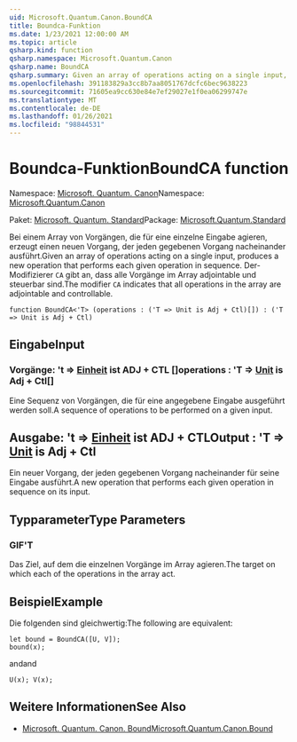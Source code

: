 ```yaml
---
uid: Microsoft.Quantum.Canon.BoundCA
title: Boundca-Funktion
ms.date: 1/23/2021 12:00:00 AM
ms.topic: article
qsharp.kind: function
qsharp.namespace: Microsoft.Quantum.Canon
qsharp.name: BoundCA
qsharp.summary: Given an array of operations acting on a single input, produces a new operation that performs each given operation in sequence. The modifier `CA` indicates that all operations in the array are adjointable and controllable.
ms.openlocfilehash: 391183829a3cc8b7aa8051767dcfc6bec9638223
ms.sourcegitcommit: 71605ea9cc630e84e7ef29027e1f0ea06299747e
ms.translationtype: MT
ms.contentlocale: de-DE
ms.lasthandoff: 01/26/2021
ms.locfileid: "98844531"
---
```

# <a name="boundca-function"></a><span data-ttu-id="8e26b-102">Boundca-Funktion</span><span class="sxs-lookup"><span data-stu-id="8e26b-102">BoundCA function</span></span>

<span data-ttu-id="8e26b-103">Namespace: [Microsoft. Quantum. Canon](xref:Microsoft.Quantum.Canon)</span><span class="sxs-lookup"><span data-stu-id="8e26b-103">Namespace: [Microsoft.Quantum.Canon](xref:Microsoft.Quantum.Canon)</span></span>

<span data-ttu-id="8e26b-104">Paket: [Microsoft. Quantum. Standard](https://nuget.org/packages/Microsoft.Quantum.Standard)</span><span class="sxs-lookup"><span data-stu-id="8e26b-104">Package: [Microsoft.Quantum.Standard](https://nuget.org/packages/Microsoft.Quantum.Standard)</span></span>


<span data-ttu-id="8e26b-105">Bei einem Array von Vorgängen, die für eine einzelne Eingabe agieren, erzeugt einen neuen Vorgang, der jeden gegebenen Vorgang nacheinander ausführt.</span><span class="sxs-lookup"><span data-stu-id="8e26b-105">Given an array of operations acting on a single input, produces a new operation that performs each given operation in sequence.</span></span>
<span data-ttu-id="8e26b-106">Der-Modifizierer `CA` gibt an, dass alle Vorgänge im Array adjointable und steuerbar sind.</span><span class="sxs-lookup"><span data-stu-id="8e26b-106">The modifier `CA` indicates that all operations in the array are adjointable and controllable.</span></span>

```qsharp
function BoundCA<'T> (operations : ('T => Unit is Adj + Ctl)[]) : ('T => Unit is Adj + Ctl)
```


## <a name="input"></a><span data-ttu-id="8e26b-107">Eingabe</span><span class="sxs-lookup"><span data-stu-id="8e26b-107">Input</span></span>

### <a name="operations--t--unit--is-adj--ctl"></a><span data-ttu-id="8e26b-108">Vorgänge: 't => [Einheit](xref:microsoft.quantum.lang-ref.unit)  ist ADJ + CTL []</span><span class="sxs-lookup"><span data-stu-id="8e26b-108">operations : 'T => [Unit](xref:microsoft.quantum.lang-ref.unit)  is Adj + Ctl[]</span></span>

<span data-ttu-id="8e26b-109">Eine Sequenz von Vorgängen, die für eine angegebene Eingabe ausgeführt werden soll.</span><span class="sxs-lookup"><span data-stu-id="8e26b-109">A sequence of operations to be performed on a given input.</span></span>



## <a name="output--t--unit--is-adj--ctl"></a><span data-ttu-id="8e26b-110">Ausgabe: 't => [Einheit](xref:microsoft.quantum.lang-ref.unit)  ist ADJ + CTL</span><span class="sxs-lookup"><span data-stu-id="8e26b-110">Output : 'T => [Unit](xref:microsoft.quantum.lang-ref.unit)  is Adj + Ctl</span></span>

<span data-ttu-id="8e26b-111">Ein neuer Vorgang, der jeden gegebenen Vorgang nacheinander für seine Eingabe ausführt.</span><span class="sxs-lookup"><span data-stu-id="8e26b-111">A new operation that performs each given operation in sequence on its input.</span></span>

## <a name="type-parameters"></a><span data-ttu-id="8e26b-112">Typparameter</span><span class="sxs-lookup"><span data-stu-id="8e26b-112">Type Parameters</span></span>

### <a name="t"></a><span data-ttu-id="8e26b-113">GIF</span><span class="sxs-lookup"><span data-stu-id="8e26b-113">'T</span></span>

<span data-ttu-id="8e26b-114">Das Ziel, auf dem die einzelnen Vorgänge im Array agieren.</span><span class="sxs-lookup"><span data-stu-id="8e26b-114">The target on which each of the operations in the array act.</span></span>

## <a name="example"></a><span data-ttu-id="8e26b-115">Beispiel</span><span class="sxs-lookup"><span data-stu-id="8e26b-115">Example</span></span>

<span data-ttu-id="8e26b-116">Die folgenden sind gleichwertig:</span><span class="sxs-lookup"><span data-stu-id="8e26b-116">The following are equivalent:</span></span>

```qsharp
let bound = BoundCA([U, V]);
bound(x);
```

<span data-ttu-id="8e26b-117">and</span><span class="sxs-lookup"><span data-stu-id="8e26b-117">and</span></span>

```qsharp
U(x); V(x);
```

## <a name="see-also"></a><span data-ttu-id="8e26b-118">Weitere Informationen</span><span class="sxs-lookup"><span data-stu-id="8e26b-118">See Also</span></span>

- [<span data-ttu-id="8e26b-119">Microsoft. Quantum. Canon. Bound</span><span class="sxs-lookup"><span data-stu-id="8e26b-119">Microsoft.Quantum.Canon.Bound</span></span>](xref:Microsoft.Quantum.Canon.Bound)